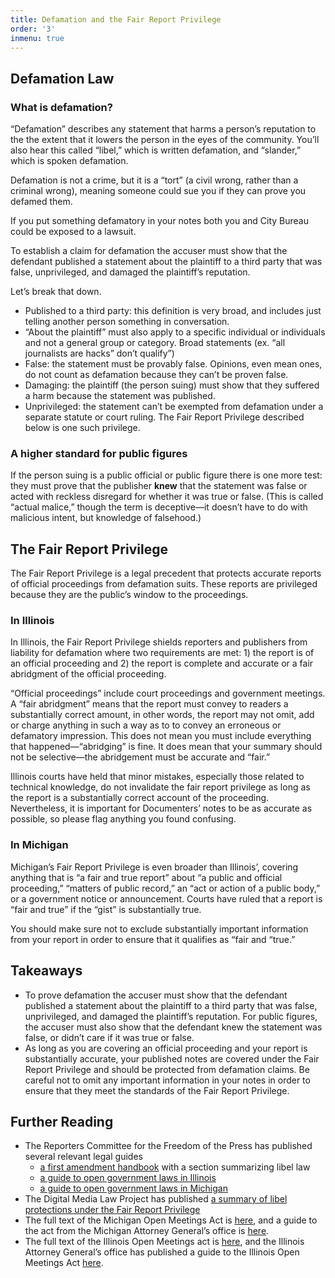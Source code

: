 ```yaml
---
title: Defamation and the Fair Report Privilege
order: '3'
inmenu: true
---
```


## Defamation Law

### What is defamation?

“Defamation” describes any statement that harms a person’s reputation to the the extent that it lowers the person in the eyes of the community. You’ll also hear this called “libel,” which is written defamation, and “slander,” which is spoken defamation.

Defamation is not a crime, but it is a “tort” (a civil wrong, rather than a criminal wrong), meaning someone could sue you if they can prove you defamed them.

If you put something defamatory in your notes both you and City Bureau could be exposed to a lawsuit.

To establish a claim for defamation the accuser must show that the defendant published a statement about the plaintiff to a third party that was false, unprivileged, and damaged the plaintiff’s reputation.

Let’s break that down.

* Published to a third party: this definition is very broad, and includes just telling another person something in conversation.
* “About the plaintiff” must also apply to a specific individual or individuals and not a general group or category. Broad statements (ex. “all journalists are hacks” don’t qualify”)
* False: the statement must be provably false. Opinions, even mean ones, do not count as defamation because they can’t be proven false.
* Damaging: the plaintiff (the person suing) must show that they suffered a harm because the statement was published.
* Unprivileged: the statement can’t be exempted from defamation under a separate statute or court ruling. The Fair Report Privilege described below is one such privilege.

### A higher standard for public figures

If the person suing is a public official or public figure there is one more test: they must prove that the publisher __knew__ that the statement was false or acted with reckless disregard for whether it was true or false. (This is called “actual malice,” though the term is deceptive—it doesn’t have to do with malicious intent, but knowledge of falsehood.)

## The Fair Report Privilege

The Fair Report Privilege is a legal precedent that protects accurate reports of official proceedings from defamation suits. These reports are privileged because they are the public’s window to the proceedings.

### In Illinois

In Illinois, the Fair Report Privilege shields reporters and publishers from liability for defamation where two requirements are met: 1) the report is of an official proceeding and 2) the report is complete and accurate or a fair abridgment of the official proceeding.

“Official proceedings” include court proceedings and government meetings. A “fair abridgment” means that the report must convey to readers a substantially correct amount, in other words, the report may not omit, add or charge anything in such a way as to to convey an erroneous or defamatory impression. This does not mean you must include everything that happened—“abridging” is fine. It does mean that your summary should not be selective—the abridgement must be accurate and “fair.”

Illinois courts have held that minor mistakes, especially those related to technical knowledge, do not invalidate the fair report privilege as long as the report is a substantially correct account of the proceeding. Nevertheless, it is important for Documenters’ notes to be as accurate as possible, so please flag anything you found confusing.

### In Michigan

Michigan’s Fair Report Privilege is even broader than Illinois’, covering anything that is “a fair and true report” about “a public and official proceeding,” “matters of public record,” an “act or action of a public body,” or a government notice or announcement. Courts have ruled that a report is “fair and true” if the “gist” is substantially true.

You should make sure not to exclude substantially important information from your report in order to ensure that it qualifies as “fair and “true.”

## Takeaways

* To prove defamation the accuser must show that the defendant published a statement about the plaintiff to a third party that was false, unprivileged, and damaged the plaintiff’s reputation. For public figures, the accuser must also show that the defendant knew the statement was false, or didn’t care if it was true or false.
* As long as you are covering an official proceeding and your report is substantially accurate, your published notes are covered under the Fair Report Privilege and should be protected from defamation claims. Be careful not to omit any important information in your notes in order to ensure that they meet the standards of the Fair Report Privilege.

## Further Reading

* The Reporters Committee for the Freedom of the Press has published several relevant legal guides
    * [a first amendment handbook](https://www.rcfp.org/resources/first-amendment-handbook/#libel) with a section summarizing libel law
    * [a guide to open government laws in Illinois](https://www.rcfp.org/open-government-guide/illinois/)
    * [a guide to open government laws in Michigan](https://www.rcfp.org/open-government-guide/michigan/)
* The Digital Media Law Project has published [a summary of libel protections under the Fair Report Privilege](http://www.dmlp.org/legal-guide/fair-report-privilege)
* The full text of the Michigan Open Meetings Act is [here](http://www.legislature.mi.gov/documents/mcl/pdf/mcl-act-267-of-1976.pdf), and a guide to the act from the Michigan Attorney General’s office is [here](https://www.michigan.gov/documents/ag/OMA_handbook_287134_7.pdf).
* The full text of the Illinois Open Meetings act is [here](http://www.ilga.gov/legislation/ilcs/ilcs3.asp?ActID=84&ChapterID=2), and the Illinois Attorney General’s office has published a guide to the Illinois Open Meetings Act [here](https://www3.rps205.com/District/Documents/openmeet.pdf).
